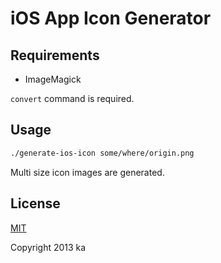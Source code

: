# iOS App Icon Generator

## Requirements

* ImageMagick

`convert` command is required.

## Usage

```sh
./generate-ios-icon some/where/origin.png
```

Multi size icon images are generated.

## License

[MIT](http://opensource.org/licenses/MIT)

Copyright 2013 ka
